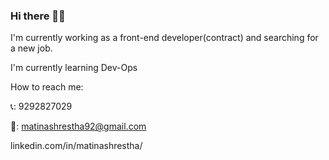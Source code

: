### Hi there 👋🌌

I'm currently working as a front-end developer(contract) and searching for a new job.

I'm currently learning Dev-Ops

How to reach me: 

📞: 9292827029

📩: matinashrestha92@gmail.com

linkedin.com/in/matinashrestha/

<!--
**mshrestha5/mshrestha5** is a ✨ _special_ ✨ repository because its `README.md` (this file) appears on your GitHub profile.

Here are some ideas to get you started:

- 🔭 I’m currently working on ...
- 🌱 I’m currently learning ...
- 👯 I’m looking to collaborate on ...
- 🤔 I’m looking for help with ...
- 💬 Ask me about ...
- 📫 How to reach me: ...
- 😄 Pronouns: ...
- ⚡ Fun fact: ...
-->
